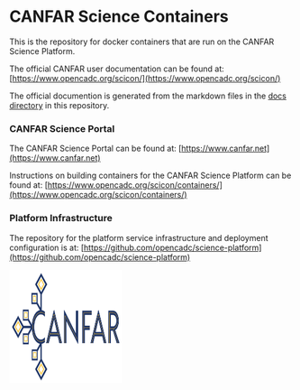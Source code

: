 # CANFAR Science Containers

This is the repository for docker containers that are run on the CANFAR Science Platform.

The official CANFAR user documentation can be found at: [https://www.opencadc.org/scicon/](https://www.opencadc.org/scicon/)

The official documention is generated from the markdown files in the [docs directory](docs) in this repository.

### CANFAR Science Portal
The CANFAR Science Portal can be found at: [https://www.canfar.net](https://www.canfar.net)

Instructions on building containers for the CANFAR Science Platform can be found at: [https://www.opencadc.org/scicon/containers/](https://www.opencadc.org/scicon/containers/)

### Platform Infrastructure
The repository for the platform service infrastructure and deployment configuration is at:  [https://github.com/opencadc/science-platform](https://github.com/opencadc/science-platform)

<img src="canfar-logo.png" width="200" height="200" />
